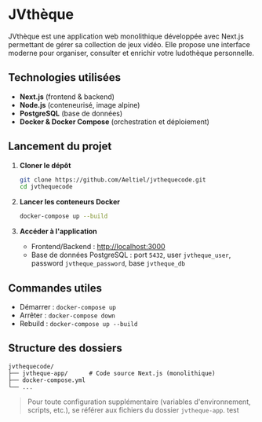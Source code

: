 # JVthèque

JVthèque est une application web monolithique développée avec Next.js permettant de gérer sa collection de jeux vidéo. Elle propose une interface moderne pour organiser, consulter et enrichir votre ludothèque personnelle.

## Technologies utilisées

- **Next.js** (frontend & backend)
- **Node.js** (conteneurisé, image alpine)
- **PostgreSQL** (base de données)
- **Docker & Docker Compose** (orchestration et déploiement)

## Lancement du projet

1. **Cloner le dépôt**  
   ```bash
   git clone https://github.com/Aeltiel/jvthequecode.git
   cd jvthequecode
   ```

2. **Lancer les conteneurs Docker**  
   ```bash
   docker-compose up --build
   ```

3. **Accéder à l'application**  
   - Frontend/Backend : [http://localhost:3000](http://localhost:3000)
   - Base de données PostgreSQL : port `5432`, user `jvtheque_user`, password `jvtheque_password`, base `jvtheque_db`

## Commandes utiles

- Démarrer : `docker-compose up`
- Arrêter : `docker-compose down`
- Rebuild : `docker-compose up --build`

## Structure des dossiers

```
jvthequecode/
├── jvtheque-app/      # Code source Next.js (monolithique)
├── docker-compose.yml
└── ...
```

> Pour toute configuration supplémentaire (variables d'environnement, scripts, etc.), se référer aux fichiers du dossier `jvtheque-app`.
 test